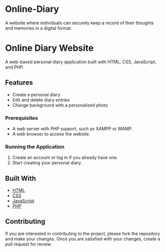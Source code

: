 # Online-Diary
A website where individuals can securely keep a record of their thoughts and memories in a digital format.
# Online Diary Website

A web-based personal diary application built with HTML, CSS, JavaScript, and PHP.

## Features

- Create a personal diary
- Edit and delete diary entries
- Change background with a personalized photo

### Prerequisites

- A web server with PHP support, such as XAMPP or WAMP.
- A web browser to access the website.


### Running the Application

1. Create an account or log in if you already have one.
2. Start creating your personal diary.

## Built With

- [HTML](https://en.wikipedia.org/wiki/HTML)
- [CSS](https://en.wikipedia.org/wiki/Cascading_Style_Sheets)
- [JavaScript](https://en.wikipedia.org/wiki/JavaScript)
- [PHP](https://en.wikipedia.org/wiki/PHP)

## Contributing

If you are interested in contributing to the project, please fork the repository and make your changes. Once you are satisfied with your changes, create a pull request for review.
